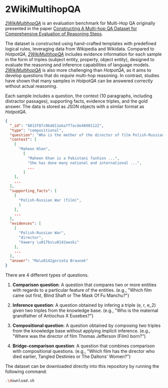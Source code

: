 # 2WikiMultihopQA

[_2WikiMultihopQA_](https://github.com/Alab-NII/2wikimultihop) is an evaluation benchmark for Multi-Hop QA originally presented in the paper [Constructing A Multi-hop QA Dataset for Comprehensive Evaluation of Reasoning Steps](https://aclanthology.org/2020.coling-main.580/).

The dataset is constructed using hand-crafted templates with predefined logical rules, leveraging data from Wikipedia and Wikidata. Compared to _HotpotQA_, [_2WikiMultihopQA_](https://github.com/Alab-NII/2wikimultihop) includes evidence information for each sample in the form of triples (subject entity, property, object entity), designed to evaluate the reasoning and inference capabilities of language models. [_2WikiMultihopQA_](https://github.com/Alab-NII/2wikimultihop) is also more challenging than _HotpotQA_, as it aims to develop questions that do _require_ multi-hop reasoning. In contrast, studies have shown that many samples in _HotpotQA_ can be answered correctly without actual reasoning.

Each sample includes a question, the context (10 paragraphs, including distractor passages), supporting facts, evidence triples, and the gold answer. The data is stored as JSON objects with a similar format as _HotpotQA_.

```json
{
  "_id": "8813f87c0bdd11eba7f7acde48001122",
  "type": "compositional",
  "question": "Who is the mother of the director of film Polish-Russian War (Film)?",
  "context": [
    [
      "Maheen Khan",
        [
          "Maheen Khan is a Pakistani fashion ...",
          "She has done many national and international ...",
          ...
        ]
    ],
    ...
  ],
  "supporting_facts": [
    [
      "Polish-Russian War (film)",
      1
    ],
    ...
  ],
  "evidences": [
    [
      "Polish-Russian War",
      "director",
      "Xawery \u017bu\u0142awski"
    ],
    ...
  ],
  "answer": "Ma\u0142gorzata Braunek"
}
```

There are 4 different types of questions.

1) __Comparison question__: A question that compares two or more entities with regards to a particular feature of the entities.
(e.g., "Which film came out first, Blind Shaft or The Mask Of Fu Manchu?")

2) __Inference question__: A question obtained by infering a triple (e, r, e_2) given two triples from the knowledge base.
(e.g., "Who is the maternal grandfather of Antiochus X Eusebes?")

3) __Compositional question__: A question obtained by composing two triples from the knowledge base without applying implicit inference. (e.g., "Where was the director of film Thomas Jefferson (Film) born?")

4) __Bridge-comparison question__: A question that combines comparison with compositional questions.
(e.g., "Which film has the director who died earlier, Tangled Destinies or The Daltons' Women?")

The dataset can be downloaded directly into this repository by running the following command:

```sh
.\download.sh
```
